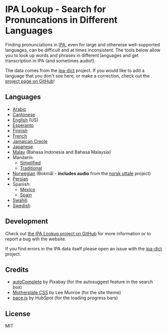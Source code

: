 # IPA Lookup - Search for Pronuncations in Different Languages

Finding pronunciations in [IPA](https://en.wikipedia.org/wiki/International_Phonetic_Alphabet), even for large and otherwise well-supported languages, can be difficult and at times inconsistent. The tools below allow you to look up words and phrases in different languages and get transcription in IPA (and sometimes audio!).

The data comes from the [ipa-dict](https://github.com/open-dict-data/ipa-dict) project. If you would like to add a language that you don't see here, or make a correction, check out the [project page on GitHub](https://github.com/open-dict-data/ipa-dict)!

## Languages

* [Arabic](https://open-dict-data.github.io/ipa-lookup/ar)
* [Cantonese](https://open-dict-data.github.io/ipa-lookup/yue)
* [English](https://open-dict-data.github.io/ipa-lookup/fi) (US)
* [Esperanto](https://open-dict-data.github.io/ipa-lookup/eo)
* [Finnish](https://open-dict-data.github.io/ipa-lookup/fi)
* [French](https://open-dict-data.github.io/ipa-lookup/fr)
* [Jamaican Creole](https://open-dict-data.github.io/ipa-lookup/jam)
* [Japanese](https://open-dict-data.github.io/ipa-lookup/ja)
* [Malay](https://open-dict-data.github.io/ipa-lookup/ma) (Bahasa Indonesia and Bahasa Malaysia)
* Mandarin:
    * [Simplified](https://open-dict-data.github.io/ipa-lookup/zh)
    * [Traditional](https://open-dict-data.github.io/ipa-lookup/zh_hant)
* [Norwegian](https://open-dict-data.github.io/ipa-lookup/nb) (Bokmål - **includes audio** from the [norsk uttale](https://github.com/open-dict-data/norsk-uttale) project)
* [Persian](https://open-dict-data.github.io/ipa-lookup/fa)
* Spanish:
    * [Mexico](https://open-dict-data.github.io/ipa-lookup/es)
    * [Spain](https://open-dict-data.github.io/ipa-lookup/es_ES)
* [Swahili](https://open-dict-data.github.io/ipa-lookup/sw)
* [Swedish](https://open-dict-data.github.io/ipa-lookup/sv)

## Development

Check out [the IPA Lookup project on GitHub](https://github.com/dohliam/ipa-lookup) for more information or to report a bug wth the website.

If you find errors in the IPA data itself please open an issue with the [ipa-dict](https://github.com/open-dict-data/ipa-dict) project.

## Credits

* [autoComplete](https://github.com/Pixabay/JavaScript-autoComplete) by Pixabay (for the autosuggest feature in the search box)
* [Motherplate CSS](https://github.com/leemunroe/motherplate) by Lee Munroe (for the site theme)
* [pace.js](https://github.com/HubSpot/pace) by HubSpot (for the loading progress bars)

## License

MIT
